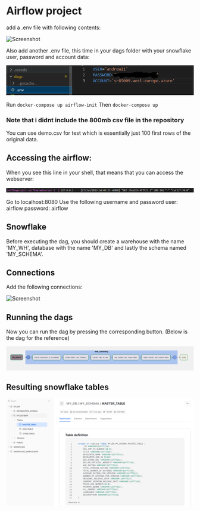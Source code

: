 <h1>Airflow project</h1>

add a .env file with following contents:

![Screenshot](env_png.png)

Also add another .env file, this time in your dags folder with your snowflake user, password and account data:

![Screenshot](env.png)

Run ```docker-compose up airflow-init```
Then ```docker-compose up```

<h3>Note that i didnt include the 800mb csv file in the repository</h3>
You can use demo.csv for test which is essentially just 100 first rows of the original data.

<h2>Accessing the airflow:</h2>
When you see this line in your shell, that means that you can access the webserver:

![Screenshot](webserver.png)

Go to localhost:8080
Use the following username and password
user: airflow
password: airflow

<h2>Snowflake</h2>
Before executing the dag, you should create a warehouse with the name 'MY_WH', database with the name 'MY_DB' and lastly the schema named 'MY_SCHEMA'.

<h2>Connections</h2>
Add the following connections:

![Screenshot](filepath_png.png)

<h2>Running the dags</h2>
Now you can run the dag by pressing the corresponding button.
(Below is the dag for the reference)

![Screenshot](full_dag_plan.png)

<h2>Resulting snowflake tables</h2>

![Screenshot](master_table.png)

